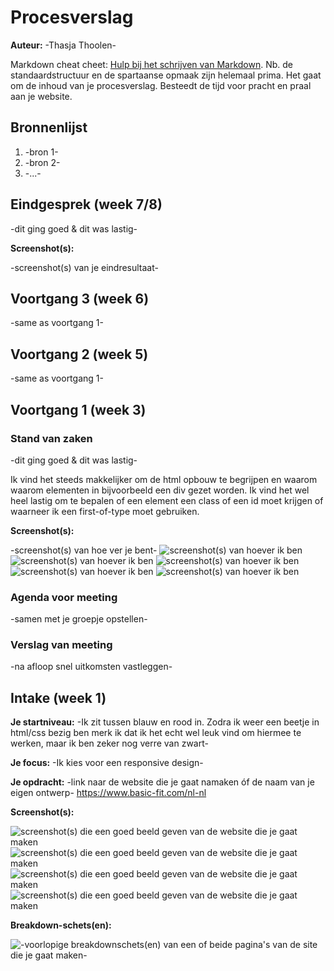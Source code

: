 # Procesverslag
**Auteur:** -Thasja Thoolen-

Markdown cheat cheet: [Hulp bij het schrijven van Markdown](https://github.com/adam-p/markdown-here/wiki/Markdown-Cheatsheet). Nb. de standaardstructuur en de spartaanse opmaak zijn helemaal prima. Het gaat om de inhoud van je procesverslag. Besteedt de tijd voor pracht en praal aan je website.



## Bronnenlijst
1. -bron 1-
2. -bron 2-
3. -...-



## Eindgesprek (week 7/8)

-dit ging goed & dit was lastig-

**Screenshot(s):**

-screenshot(s) van je eindresultaat-



## Voortgang 3 (week 6)

-same as voortgang 1-



## Voortgang 2 (week 5)

-same as voortgang 1-



## Voortgang 1 (week 3)

### Stand van zaken

-dit ging goed & dit was lastig-

Ik vind het steeds makkelijker om de html opbouw te begrijpen en waarom waarom elementen in bijvoorbeeld een div gezet worden. Ik vind het wel heel lastig om te bepalen of een element een class of een id moet krijgen of waarneer ik een first-of-type moet gebruiken.

**Screenshot(s):**

-screenshot(s) van hoe ver je bent-
![screenshot(s) van hoever ik ben](images/voortgang1.png)
![screenshot(s) van hoever ik ben](images/voortgang2.png)
![screenshot(s) van hoever ik ben](images/voortgang3.png)
![screenshot(s) van hoever ik ben](images/voortgang4.png)
![screenshot(s) van hoever ik ben](images/voortgang5.png)

### Agenda voor meeting

-samen met je groepje opstellen-

### Verslag van meeting

-na afloop snel uitkomsten vastleggen-



## Intake (week 1)

**Je startniveau:** -Ik zit tussen blauw en rood in. Zodra ik weer een beetje in html/css bezig ben merk ik dat ik het echt wel leuk vind om hiermee te werken, maar ik ben zeker nog verre van zwart-

**Je focus:** -Ik kies voor een responsive design-

**Je opdracht:** -link naar de website die je gaat namaken óf de naam van je eigen ontwerp-
https://www.basic-fit.com/nl-nl

**Screenshot(s):**

![screenshot(s) die een goed beeld geven van de website die je gaat maken](images/basicfit.screenshot1.png)
![screenshot(s) die een goed beeld geven van de website die je gaat maken](images/basicfit.screenshot2.png)
![screenshot(s) die een goed beeld geven van de website die je gaat maken](images/basicfit.screenshot1m.png)
![screenshot(s) die een goed beeld geven van de website die je gaat maken](images/basicfit.screenshot2m.png)

**Breakdown-schets(en):**

![-voorlopige breakdownschets(en) van een of beide pagina's van de site die je gaat maken-](images/breakdownschets2.png)
